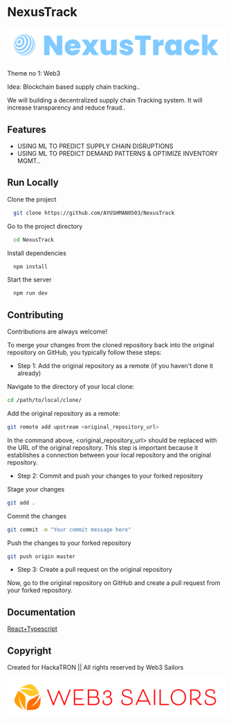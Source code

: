 # NexusTrack


![Alt text](logo/logo-transparent2-png.png)


Theme no 1: Web3

Idea: Blockchain based supply chain tracking..

We will building a decentralized supply chain Tracking system. It will increase transparency and reduce fraud..





## Features

- USING ML TO PREDICT SUPPLY CHAIN DISRUPTIONS
- USING ML TO PREDICT DEMAND PATTERNS & OPTIMIZE INVENTORY MGMT..


## Run Locally

Clone the project

```bash
  git clone https://github.com/AYUSHMAN0503/NexusTrack 
```

Go to the project directory

```bash
  cd NexusTrack
```

Install dependencies

```bash
  npm install
```

Start the server

```bash
  npm run dev
```


## Contributing

Contributions are always welcome!

To merge your changes from the cloned repository back into the original repository on GitHub, you typically follow these steps:

- Step 1: Add the original repository as a remote (if you haven't done it already)

Navigate to the directory of your local clone:

```bash
cd /path/to/local/clone/
```

Add the original repository as a remote:

```bash
git remote add upstream <original_repository_url>
```

In the command above, <original_repository_url> should be replaced with the URL of the original repository. This step is important because it establishes a connection between your local repository and the original repository.

- Step 2: Commit and push your changes to your forked repository

Stage your changes

```bash
git add .
```

Commit the changes

```bash
git commit -m "Your commit message here"
```

Push the changes to your forked repository

```bash
git push origin master
```
- Step 3: Create a pull request on the original repository

Now, go to the original repository on GitHub and create a pull request from your forked repository. 









## Documentation

[React+Typescript](https://react-typescript-cheatsheet.netlify.app/)


## Copyright

Created for HackaTRON || All rights reserved by Web3 Sailors 



![Alt text](logo/logo-transparent-png.png)


